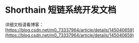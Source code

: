 # Shorthain 短链系统开发文档

详细文档请看博客：[https://blog.csdn.net/m0_73337964/article/details/145040659](https://blog.csdn.net/m0_73337964/article/details/145040659)